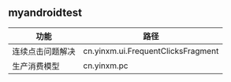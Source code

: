

## myandroidtest
功能 | 路径
---- | ----
连续点击问题解决 | cn.yinxm.ui.FrequentClicksFragment
生产消费模型 | cn.yinxm.pc